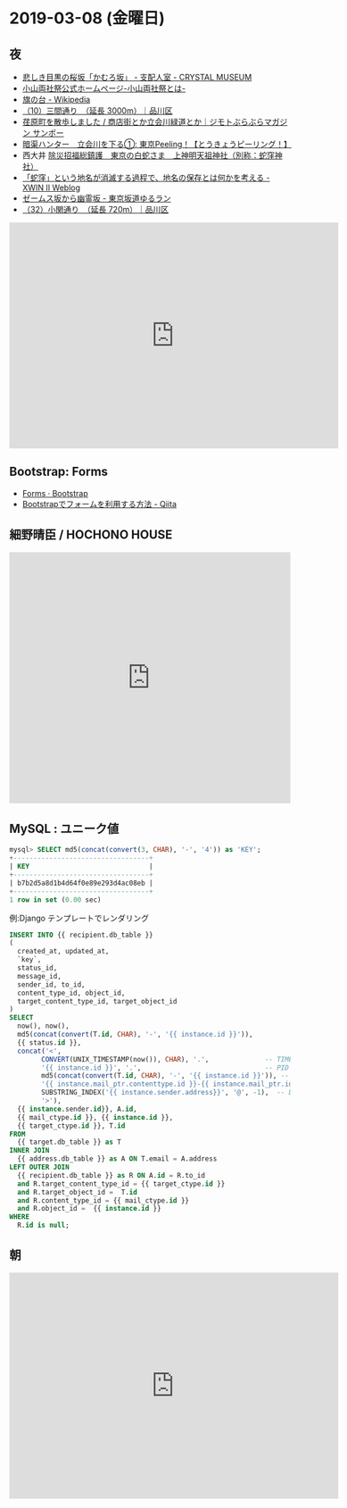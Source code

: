 # 2019-03-08 (金曜日)

## 夜

- [悲しき目黒の桜坂「かむろ坂」 - 支配人室 - CRYSTAL MUSEUM](http://www.crystal-art.com/manager/photograph/110410.html)
- [小山両社祭公式ホームページ-小山両社祭とは-](http://www.musashikoyama-palm.com/event/ryojya/about/index.html)
- [旗の台 - Wikipedia](https://ja.wikipedia.org/wiki/%E6%97%97%E3%81%AE%E5%8F%B0)
- [（10）三間通り　（延長 3000m）｜品川区](http://www.city.shinagawa.tokyo.jp/PC/kankyo/kankyo-doro/kankyo-doro-nanbuaisyo/hpg000000775.html)
- [荏原町を散歩しました / 商店街とか立会川緑道とか｜ジモトぶらぶらマガジン サンポー](https://sanpoo.jp/article/ebaramachi-sanpo/)
- [暗渠ハンター　立会川を下る①: 東京Peeling！【とうきょうピーリング！】](http://lotus62.cocolog-nifty.com/blog/2009/08/post-627a.html)
- 西大井 [除災招福総鎮護　東京の白蛇さま　上神明天祖神社（別称：蛇窪神社）](http://hebikubo.jp/)
- [「蛇窪」という地名が消滅する過程で、地名の保存とは何かを考える - XWIN II Weblog](https://xwin2.typepad.jp/xwin2weblog/2009/12/hebikubo_chimei_saved.html)
- [ゼームス坂から幽霊坂 - 東京坂道ゆるラン](http://sakamichi.tokyo/?p=12278)
- [（32）小関通り　（延長 720m）｜品川区](http://www.city.shinagawa.tokyo.jp/PC/kankyo/kankyo-doro/kankyo-doro-hokubuaisyo/hpg000000751.html)

<iframe height='405' width='590' frameborder='0' allowtransparency='true' scrolling='no' src='https://www.strava.com/activities/2199339238/embed/e875a029e4b6ffeb1e68cc901b19796f0f4102a7'></iframe>

## Bootstrap: Forms

- [Forms · Bootstrap](https://getbootstrap.com/docs/4.3/components/forms/)
- [Bootstrapでフォームを利用する方法 - Qiita](https://qiita.com/AquaMeria/items/fe3fd9ebeb4c7171da3b)

## 細野晴臣 / HOCHONO HOUSE

<iframe allow="autoplay *; encrypted-media *;" frameborder="0" height="450" style="width:100%;max-width:660px;overflow:hidden;background:transparent;" sandbox="allow-forms allow-popups allow-same-origin allow-scripts allow-storage-access-by-user-activation allow-top-navigation-by-user-activation" src="https://embed.music.apple.com/jp/album/hochono-house/1452473472"></iframe>

## MySQL : ユニーク値

~~~sql
mysql> SELECT md5(concat(convert(3, CHAR), '-', '4')) as 'KEY';
+----------------------------------+
| KEY                              |
+----------------------------------+
| b7b2d5a8d1b4d64f0e89e293d4ac08eb |
+----------------------------------+
1 row in set (0.00 sec)
~~~

例:Django テンプレートでレンダリング

~~~sql
INSERT INTO {{ recipient.db_table }}
(
  created_at, updated_at,
  `key`, 
  status_id,
  message_id,
  sender_id, to_id,
  content_type_id, object_id,
  target_content_type_id, target_object_id
)
SELECT
  now(), now(),
  md5(concat(convert(T.id, CHAR), '-', '{{ instance.id }}')),
  {{ status.id }},
  concat('<',
        CONVERT(UNIX_TIMESTAMP(now()), CHAR), '.',              -- TIME
        '{{ instance.id }}', '.',                               -- PID
        md5(concat(convert(T.id, CHAR), '-', '{{ instance.id }}')), -- UNIQUE
        '{{ instance.mail_ptr.contenttype.id }}-{{ instance.mail_ptr.id }}-', CONVERT(A.id, CHAR), '@', -- IDENTIFIER
        SUBSTRING_INDEX('{{ instance.sender.address}}', '@', -1),  -- DOMAIN
        '>'),
  {{ instance.sender.id}}, A.id,
  {{ mail_ctype.id }}, {{ instance.id }},
  {{ target_ctype.id }}, T.id
FROM  
  {{ target.db_table }} as T
INNER JOIN 
  {{ address.db_table }} as A ON T.email = A.address
LEFT OUTER JOIN 
  {{ recipient.db_table }} as R ON A.id = R.to_id 
  and R.target_content_type_id = {{ target_ctype.id }} 
  and R.target_object_id =  T.id
  and R.content_type_id = {{ mail_ctype.id }} 
  and R.object_id =  {{ instance.id }}
WHERE 
  R.id is null;
~~~

## 朝

<iframe height='405' width='590' frameborder='0' allowtransparency='true' scrolling='no' src='https://www.strava.com/activities/2198200957/embed/b0ab43b35f582c44ed5007f3f7b6565640897c88'></iframe>

